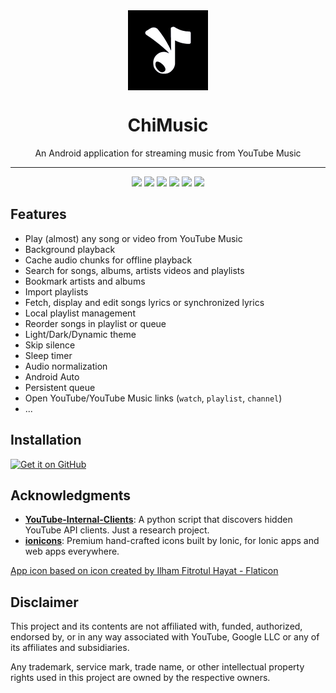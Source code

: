 <div align="center">
    <img src="./app/src/main/ic_launcher-playstore.png" width="128" height="128" style="display: block; margin: 0 auto"/>
    <h1>ChiMusic</h1>
    <p>An Android application for streaming music from YouTube Music</p>
</div>

---

<p align="center">
  <img src="./fastlane/metadata/android/en-US/images/phoneScreenshots/1.jpg" width="30%" />
  <img src="./fastlane/metadata/android/en-US/images/phoneScreenshots/2.jpg" width="30%" />
  <img src="./fastlane/metadata/android/en-US/images/phoneScreenshots/3.jpg" width="30%" />

  <img src="./fastlane/metadata/android/en-US/images/phoneScreenshots/4.jpg" width="30%" />
  <img src="./fastlane/metadata/android/en-US/images/phoneScreenshots/5.jpg" width="30%" />
  <img src="./fastlane/metadata/android/en-US/images/phoneScreenshots/6.jpg" width="30%" />
</p>

## Features
- Play (almost) any song or video from YouTube Music
- Background playback
- Cache audio chunks for offline playback
- Search for songs, albums, artists videos and playlists
- Bookmark artists and albums
- Import playlists
- Fetch, display and edit songs lyrics or synchronized lyrics
- Local playlist management
- Reorder songs in playlist or queue
- Light/Dark/Dynamic theme
- Skip silence
- Sleep timer
- Audio normalization
- Android Auto
- Persistent queue
- Open YouTube/YouTube Music links (`watch`, `playlist`, `channel`)
- ...

## Installation

[<img src="https://github.com/machiav3lli/oandbackupx/blob/034b226cea5c1b30eb4f6a6f313e4dadcbb0ece4/badge_github.png"
    alt="Get it on GitHub"
    height="80">](https://github.com/ly-nxs/ChiMusic/releases/latest)


## Acknowledgments
- [**YouTube-Internal-Clients**](https://github.com/zerodytrash/YouTube-Internal-Clients): A python script that discovers hidden YouTube API clients. Just a research project.
- [**ionicons**](https://github.com/ionic-team/ionicons): Premium hand-crafted icons built by Ionic, for Ionic apps and web apps everywhere.

<a href="https://www.flaticon.com/authors/ilham-fitrotul-hayat" title="music icons">App icon based on icon created by Ilham Fitrotul Hayat - Flaticon</a>

## Disclaimer
This project and its contents are not affiliated with, funded, authorized, endorsed by, or in any way associated with YouTube, Google LLC or any of its affiliates and subsidiaries.

Any trademark, service mark, trade name, or other intellectual property rights used in this project are owned by the respective owners.
